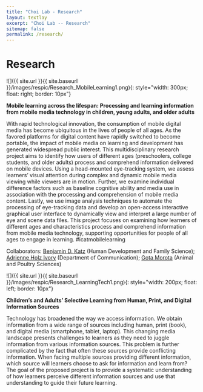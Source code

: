 ```yaml
---
title: "Choi Lab - Research"
layout: textlay
excerpt: "Choi Lab -- Research"
sitemap: false
permalink: /research/
---
```


# Research

![]({{ site.url }}{{ site.baseurl }}/images/respic/Research_MobileLearning1.png){: style="width: 300px; float: right; border: 10px"}

**Mobile learning across the lifespan: Processing and learning information from mobile media technology in children, young adults, and older adults**

With rapid technological innovation, the consumption of mobile digital media has become ubiquitous in the lives of people of all ages. As the favored platforms for digital content have rapidly switched to become portable, the impact of mobile media on learning and development has generated widespread public interest. This multidisciplinary research project aims to identify how users of different ages (preschoolers, college students, and older adults) process and comprehend information delivered on mobile devices. Using a head-mounted eye-tracking system, we assess learners’ visual attention during complex and dynamic mobile media viewing while viewers are in motion. Further, we examine individual difference factors such as baseline cognitive ability and media use in association with the processing and comprehension of mobile media content. Lastly, we use image analysis techniques to automate the processing of eye-tracking data and develop an open-access interactive graphical user interface to dynamically view and interpret a large number of eye and scene data files. This project focuses on examining how learners of different ages and characteristics process and comprehend information from mobile media technology, supporting opportunities for people of all ages to engage in learning. #icatmobilelearning

Collaborators: [Benjamin D. Katz](https://liberalarts.vt.edu/departments-and-schools/department-of-human-development-and-family-science/faculty/ben-katz.html) (Human Development and Family Science); [Adrienne Holz Ivory](https://liberalarts.vt.edu/departments-and-schools/department-of-communication/faculty/adrienne-ivory.html) (Department of Communication); [Gota Morota](http://morotalab.org/) (Animal and Poultry Sciences)


![]({{ site.url }}{{ site.baseurl }}/images/respic/Research_LearningTech1.png){: style="width: 200px; float: left; border: 10px"}

**Children’s and Adults’ Selective Learning from Human, Print, and Digital Information Sources**

Technology has broadened the way we access information. We obtain information from a wide range of sources including human, print (book), and digital media (smartphone, tablet, laptop). This changing media landscape presents challenges to learners as they need to juggle information from various information sources. This problem is further complicated by the fact that often these sources provide conflicting information. When facing multiple sources providing different information, which source will learners choose to ask for information and learn from? The goal of the proposed project is to provide a systematic understanding of how learners perceive different information sources and use that understanding to guide their future learning. 

